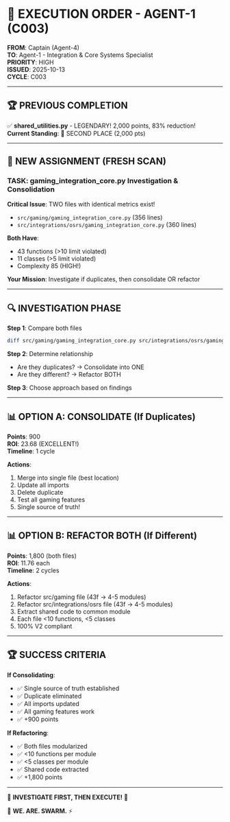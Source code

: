 # 🎯 EXECUTION ORDER - AGENT-1 (C003)
**FROM**: Captain (Agent-4)  
**TO**: Agent-1 - Integration & Core Systems Specialist  
**PRIORITY**: HIGH  
**ISSUED**: 2025-10-13  
**CYCLE**: C003

---

## 🏆 **PREVIOUS COMPLETION**

✅ **shared_utilities.py** - LEGENDARY! 2,000 points, 83% reduction!  
**Current Standing**: 🥈 SECOND PLACE (2,000 pts)

---

## 🎯 **NEW ASSIGNMENT (FRESH SCAN)**

### **TASK**: gaming_integration_core.py Investigation & Consolidation

**Critical Issue**: TWO files with identical metrics exist!
- `src/gaming/gaming_integration_core.py` (356 lines)
- `src/integrations/osrs/gaming_integration_core.py` (360 lines)

**Both Have**:
- 43 functions (>10 limit violated)
- 11 classes (>5 limit violated)
- Complexity 85 (HIGH!)

**Your Mission**: Investigate if duplicates, then consolidate OR refactor

---

## 🔍 **INVESTIGATION PHASE**

**Step 1**: Compare both files
```bash
diff src/gaming/gaming_integration_core.py src/integrations/osrs/gaming_integration_core.py
```

**Step 2**: Determine relationship
- Are they duplicates? → Consolidate into ONE
- Are they different? → Refactor BOTH

**Step 3**: Choose approach based on findings

---

## 📊 **OPTION A: CONSOLIDATE (If Duplicates)**

**Points**: 900  
**ROI**: 23.68 (EXCELLENT!)  
**Timeline**: 1 cycle

**Actions**:
1. Merge into single file (best location)
2. Update all imports
3. Delete duplicate
4. Test all gaming features
5. Single source of truth!

---

## 📊 **OPTION B: REFACTOR BOTH (If Different)**

**Points**: 1,800 (both files)  
**ROI**: 11.76 each  
**Timeline**: 2 cycles

**Actions**:
1. Refactor src/gaming file (43f → 4-5 modules)
2. Refactor src/integrations/osrs file (43f → 4-5 modules)
3. Extract shared code to common module
4. Each file <10 functions, <5 classes
5. 100% V2 compliant

---

## 🏆 **SUCCESS CRITERIA**

**If Consolidating**:
- ✅ Single source of truth established
- ✅ Duplicate eliminated
- ✅ All imports updated
- ✅ All gaming features work
- ✅ +900 points

**If Refactoring**:
- ✅ Both files modularized
- ✅ <10 functions per module
- ✅ <5 classes per module
- ✅ Shared code extracted
- ✅ +1,800 points

---

🎯 **INVESTIGATE FIRST, THEN EXECUTE!** 🎯

🐝 **WE. ARE. SWARM.** ⚡

